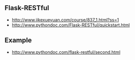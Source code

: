 

## Flask-RESTful
* http://www.jikexueyuan.com/course/837_1.html?ss=1
* http://www.pythondoc.com/Flask-RESTful/quickstart.html

## Example
* http://www.pythondoc.com/flask-restful/second.html


